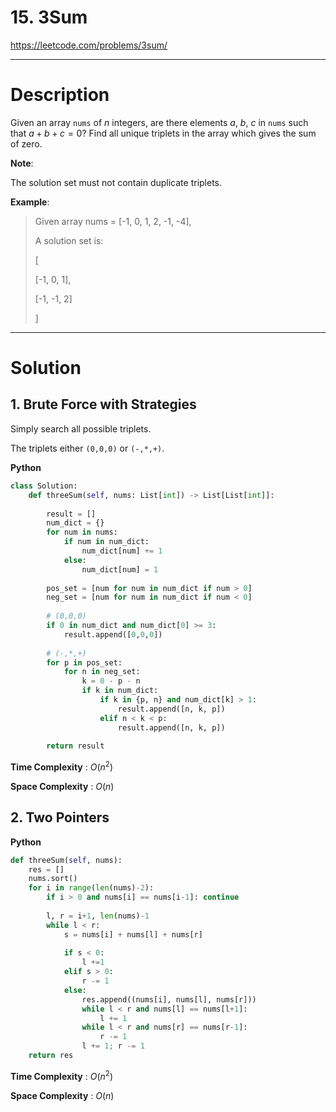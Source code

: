 # 15. 3Sum

https://leetcode.com/problems/3sum/

---

# Description

Given an array `nums` of $n$ integers, are there elements $a$, $b$, $c$ in `nums` such that $a + b + c = 0$? Find all unique triplets in the array which gives the sum of zero.

**Note**: 

The solution set must not contain duplicate triplets.

**Example**:

> Given array nums = [-1, 0, 1, 2, -1, -4],
> 
> A solution set is:
> 
> [
> 
>   [-1, 0, 1],
> 
>   [-1, -1, 2]
> 
> ]

---

# Solution

## 1. Brute Force with Strategies

Simply search all possible triplets.

The triplets either `(0,0,0)` or `(-,*,+)`. 

**Python**
```python
class Solution:
    def threeSum(self, nums: List[int]) -> List[List[int]]:
        
        result = []
        num_dict = {}
        for num in nums:
            if num in num_dict:
                num_dict[num] += 1
            else:
                num_dict[num] = 1
        
        pos_set = [num for num in num_dict if num > 0]
        neg_set = [num for num in num_dict if num < 0]
        
        # (0,0,0)
        if 0 in num_dict and num_dict[0] >= 3:
            result.append([0,0,0])
                
        # (-,*,+)
        for p in pos_set:
            for n in neg_set:
                k = 0 - p - n
                if k in num_dict:
                    if k in {p, n} and num_dict[k] > 1:
                        result.append([n, k, p])
                    elif n < k < p:
                        result.append([n, k, p])
                        
        return result
```

**Time Complexity** : $O(n^2)$

**Space Complexity** : $O(n)$

## 2. Two Pointers

**Python**
```python
def threeSum(self, nums):
    res = []
    nums.sort()
    for i in range(len(nums)-2):
        if i > 0 and nums[i] == nums[i-1]: continue
            
        l, r = i+1, len(nums)-1
        while l < r:
            s = nums[i] + nums[l] + nums[r]
            
            if s < 0:
                l +=1 
            elif s > 0:
                r -= 1
            else:
                res.append((nums[i], nums[l], nums[r]))
                while l < r and nums[l] == nums[l+1]:
                    l += 1
                while l < r and nums[r] == nums[r-1]:
                    r -= 1
                l += 1; r -= 1
    return res
```

**Time Complexity** : $O(n^2)$

**Space Complexity** : $O(n)$